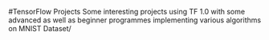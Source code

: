 #TensorFlow Projects
Some interesting projects using TF 1.0 with some advanced as well as beginner programmes implementing various algorithms on MNIST Dataset/
